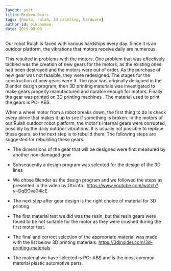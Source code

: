 ```yaml
---
layout: post
title: Broken Gears
tags: [howto, rulah, 3d printing, hardware]
author-id: oikonomou
date: 2019-09-03
---
```


Our robot Rulah is faced with various hardships every day. Since it is
an outdoor platform, the vibrations that motors receive daily are
numerous.

<!--more-->

This resulted in problems with the motors. One problem that
was effectively tackled was the creation of new gears for the motors,
as the existing ones had been destroyed and the motors were out of
order. As the purchase of new gear was not feasible, they were
redesigned. The stages for the construction of new gears were 3. The
gear was originally designed in the Blender design program, then 3D
printing materials was investigated to make gears properly
manufactured and durable enough for motors. Finally the gear was
printed on 3D printing machines . The material used to print the gears
is PC- ABS. 

When a wheel motor from a robot breaks down, the first thing to do is
check every piece that makes it up to see if something is broken. In
the motors of our Rulah outdoor robot platform, the motor's internal
gears were corrupted, possibly by the daily outdoor vibrations. It is
usually not possible to replace these gears, so the next step is to
rebuild them. The following steps are suggested for rebuilding these
gears.

 * The dimensions of the gear that will be designed were first
   measured by another non-damaged gear

 * Subsequently a design program was selected for the design of the
   3D lines 
   
 * We chose Blender as the design program and we followed the steps as
presented in the video by Otvinta .
https://www.youtube.com/watch?v=DqBOva04lcE

 * The next step after gear design is the right choice of material for
   3D printing
   
 * The first material test we did was the resin, but the resin gears
   were found to be not suitable for the motor as they were crushed
   during the first motor test.

 * The final and correct selection of the appropriate material was
made with the list below 3D printing materials.
https://3dinsider.com/3d-printing-materials

 * The material we have selected is PC- ABS and is the most common
   material plastic automotive parts.

